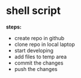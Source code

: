 # shell script

**steps:**
* create repo in github
* clone repo in local laptop
* start developing
* add files to temp area
* commit the changes
* push the changes